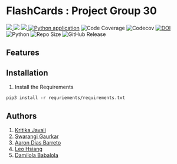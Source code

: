 # FlashCards : Project Group 30
<a href="https://github.com/JohnDamilola/FlashCards" alt="File count"><img src="https://img.shields.io/github/directory-file-count/JohnDamilola/FlashCards?style=plastic"/> </a>
<a href="https://github.com/JohnDamilola/FlashCards/blob/main/License.md" alt="LICENSE">
  <img src="https://img.shields.io/github/license/JohnDamilola/FlashCards?style=plastic" /></a>
<a href="https://github.com/JohnDamilola/FlashCards/graphs/contributors" alt="Contributors">
<img src="https://img.shields.io/github/contributors/JohnDamilola/FlashCards?style=plastic"/> </a>
[![Python application](https://github.com/JohnDamilola/FlashCards/actions/workflows/python-app.yml/badge.svg?style=plastic?branch=main)](https://github.com/JohnDamilola/FlashCards/actions/workflows/python-app.yml)
![Code Coverage](https://github.com/JohnDamilola/FlashCards/actions/workflows/Coverage.yml/badge.svg)
![Codecov](https://codecov.io/github/JohnDamilola/FlashCards/branch/main/graph/badge.svg)
[![DOI](https://zenodo.org/badge/532051492.svg?style=plastic)](https://zenodo.org/badge/latestdoi/532051492)
![Python](https://img.shields.io/badge/python-v3.8+-yellow.svg)
![Repo Size](https://img.shields.io/github/repo-size/JohnDamilola/FlashCards?color=brightgreen)
![GitHub Release](https://img.shields.io/github/release/JohnDamilola/FlashCards?color=brightblue)

## Features


## Installation
1. Install the Requirements

```pip3 install -r requriements/requirements.txt```

## Authors 

1. [Kritika Javali](https://github.com/ksjavali)
2. [Swarangi Gaurkar](https://github.com/Swarangigaurkar)
3. [Aaron Dias Barreto](https://github.com/aaron278)
4. [Leo Hsiang](https://github.com/leoohsiang)
5. [Damilola Babalola](https://github.com/JohnDamilola)
